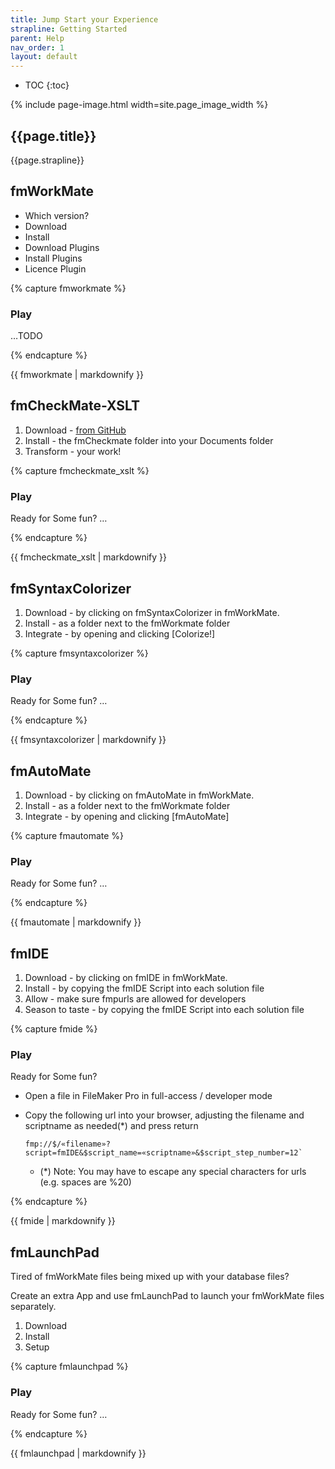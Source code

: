 ```yaml
---
title: Jump Start your Experience
strapline: Getting Started
parent: Help
nav_order: 1
layout: default
---
```

- TOC
{:toc}

{% include page-image.html width=site.page_image_width %}

## {{page.title}}

{{page.strapline}}

## fmWorkMate

- Which version?
- Download
- Install
- Download Plugins
- Install Plugins
- Licence Plugin

{% capture fmworkmate %}

### Play

…TODO

{% endcapture %}<section class="fullwidth mrw-green-bg">{{ fmworkmate | markdownify }}</section>

## fmCheckMate-XSLT

1. Download - [from GitHub](https://github.com/mrwatson-de/fmCheckMate-XSLT/releases/latest)
2. Install - the fmCheckmate folder into your Documents folder
3. Transform - your work!

{% capture fmcheckmate_xslt %}

### Play

Ready for Some fun?
…

{% endcapture %}<section class="fullwidth mrw-orange-bg">{{ fmcheckmate_xslt | markdownify }}</section>

## fmSyntaxColorizer

1. Download - by clicking on fmSyntaxColorizer in fmWorkMate.
2. Install - as a folder next to the fmWorkmate folder
3. Integrate - by opening and clicking [Colorize!]

{% capture fmsyntaxcolorizer %}

### Play

Ready for Some fun?
…

{% endcapture %}<section class="fullwidth mrw-blue-bg">{{ fmsyntaxcolorizer | markdownify }}</section>

## fmAutoMate

1. Download - by clicking on fmAutoMate in fmWorkMate.
2. Install - as a folder next to the fmWorkmate folder
3. Integrate - by opening and clicking [fmAutoMate]

{% capture fmautomate %}

### Play

Ready for Some fun?
…

{% endcapture %}<section class="fullwidth mrw-red-bg">{{ fmautomate | markdownify }}</section>

## fmIDE

1. Download - by clicking on fmIDE in fmWorkMate.
2. Install - by copying the fmIDE Script into each solution file
3. Allow - make sure fmpurls are allowed for developers
4. Season to taste - by copying the fmIDE Script into each solution file

{% capture fmide %}

### Play

Ready for Some fun?

- Open a file in FileMaker Pro in full-access / developer mode
- Copy the following url into your browser, adjusting the filename and scriptname as needed(*) and press return

      fmp://$/«filename»?script=fmIDE&$script_name=«scriptname»&$script_step_number=12`
  
  - (*) Note: You may have to escape any special characters for urls (e.g. spaces are %20)

{% endcapture %}<section class="fullwidth fmide-bg">{{ fmide | markdownify }}</section>


## fmLaunchPad

Tired of fmWorkMate files being mixed up with your database files?

Create an extra App and use fmLaunchPad to launch your fmWorkMate files separately.

1. Download
2. Install
3. Setup

{% capture fmlaunchpad %}

### Play

Ready for Some fun?
…

{% endcapture %}<section class="fullwidth schawarz-bg">{{ fmlaunchpad | markdownify }}</section>